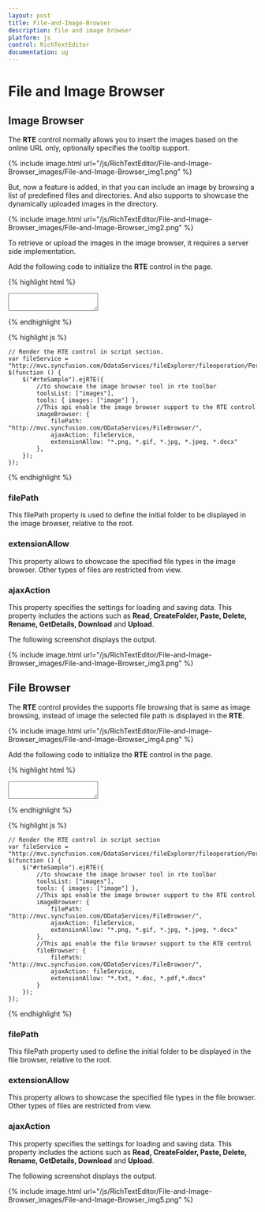 ```yaml
---
layout: post
title: File-and-Image-Browser
description: file and image browser
platform: js
control: RichTextEditor
documentation: ug
---
```


# File and Image Browser

## Image Browser

The **RTE** control normally allows you to insert the images based on the online URL only, optionally specifies the tooltip support. 

{% include image.html url="/js/RichTextEditor/File-and-Image-Browser_images/File-and-Image-Browser_img1.png" %}

But, now a feature is added, in that you can include an image by browsing a list of predefined files and directories. And also supports to showcase the dynamically uploaded images in the directory. 

{% include image.html url="/js/RichTextEditor/File-and-Image-Browser_images/File-and-Image-Browser_img2.png" %}

To retrieve or upload the images in the image browser, it requires a server side implementation.

Add the following code to initialize the **RTE** control in the page.

{% highlight html %}


<div class="rte">
    <textarea id="rteSample"></textarea>
</div>

{% endhighlight %}

{% highlight js %}


    // Render the RTE control in script section.
    var fileService = "http://mvc.syncfusion.com/OdataServices/fileExplorer/fileoperation/PerformAction";
    $(function () {
        $("#rteSample").ejRTE({
            //to showcase the image browser tool in rte toolbar
            toolsList: ["images"],
            tools: { images: ["image"] },
            //This api enable the image browser support to the RTE control
            imageBrowser: {
                filePath: "http://mvc.syncfusion.com/ODataServices/FileBrowser/",
                ajaxAction: fileService,
                extensionAllow: "*.png, *.gif, *.jpg, *.jpeg, *.docx"
            },
        });
    });

{% endhighlight %}


### filePath

This filePath property is used to define the initial folder to be displayed in the image browser, relative to the root. 

### extensionAllow

This property allows to showcase the specified file types in the image browser. Other types of files are restricted from view.

### ajaxAction

This property specifies the settings for loading and saving data. This property includes the actions such as **Read, CreateFolder, Paste, Delete, Rename, GetDetails, Download** and **Upload**.

The following screenshot displays the output.

{% include image.html url="/js/RichTextEditor/File-and-Image-Browser_images/File-and-Image-Browser_img3.png" %}

## File Browser

The **RTE** control provides the supports file browsing that is same as image browsing, instead of image the selected file path is displayed in the **RTE**.

{% include image.html url="/js/RichTextEditor/File-and-Image-Browser_images/File-and-Image-Browser_img4.png" %}

Add the following code to initialize the **RTE** control in the page.

{% highlight html %}

<div class="rte">
    <textarea id=" rteSample"></textarea>
</div>

{% endhighlight %}

{% highlight js %}

    // Render the RTE control in script section
    var fileService = "http://mvc.syncfusion.com/OdataServices/fileExplorer/fileoperation/PerformAction";
    $(function () {
        $("#rteSample").ejRTE({
            //to showcase the image browser tool in rte toolbar
            toolsList: ["images"],
            tools: { images: ["image"] },
            //This api enable the image browser support to the RTE control
            imageBrowser: {
                filePath: "http://mvc.syncfusion.com/ODataServices/FileBrowser/",
                ajaxAction: fileService,
                extensionAllow: "*.png, *.gif, *.jpg, *.jpeg, *.docx"
            },
            //This api enable the file browser support to the RTE control
            fileBrowser: {
                filePath: "http://mvc.syncfusion.com/ODataServices/FileBrowser/",
                ajaxAction: fileService,
                extensionAllow: "*.txt, *.doc, *.pdf,*.docx"
            }
        });
    });

{% endhighlight %}


### filePath

This filePath property used to define the initial folder to be displayed in the file browser, relative to the root. 

### extensionAllow

This property allows to showcase the specified file types in the file browser. Other types of files are restricted from view.

### ajaxAction

This property specifies the settings for loading and saving data. This property includes the actions such as **Read, CreateFolder, Paste, Delete, Rename, GetDetails, Download** and **Upload**.

The following screenshot displays the output.

{% include image.html url="/js/RichTextEditor/File-and-Image-Browser_images/File-and-Image-Browser_img5.png" %}


